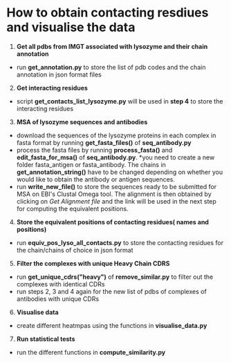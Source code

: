 # How to obtain contacting resdiues and visualise the data
1. **Get all pdbs from IMGT associated with lysozyme and their chain annotation**
- run **get_annotation.py** to store the list of pdb codes and the chain annotation in json format files
2. **Get interacting residues**
- script **get_contacts_list_lysozyme.py** will be used in **step 4** to store the interacting residues
3. **MSA of lysozyme sequences and antibodies**
- download the sequences of the lysozyme proteins in each complex in fasta format by running **get_fasta_files()** of **seq_antibody.py**
- process the fasta files by running **process_fasta()** and **edit_fasta_for_msa()** of **seq_antibody.py**. *you need to create a new folder fasta_antigen or fasta_antibody. The chains in **get_annotation_string()** have to be changed depending on whether you would like to obtain the antibody or antigen sequences.
- run **write_new_file()** to store the sequences ready to be submitted for MSA on EBI's Clustal Omega tool. The alignment is then obtained by clicking on *Get Alignment file* and the link will be used in the next step for computing the equivalent positions.
4. **Store the equivalent positions of contacting residues( names and positions)**
- run **equiv_pos_lyso_all_contacts.py** to store the contacting residues for the chain/chains of choice in json format
5. **Filter the complexes with unique Heavy Chain CDRS**
- run **get_unique_cdrs("heavy")** of **remove_similar.py** to filter out the complexes with identical CDRs
- run steps 2, 3 and 4 again for the new list of pdbs of complexes of antibodies with unique CDRs
6. **Visualise data**
- create different heatmpas using the functions in **visualise_data.py**
7. **Run statistical tests**
- run the different functions in **compute_similarity.py**

